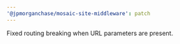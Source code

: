 ```yaml
---
'@jpmorganchase/mosaic-site-middleware': patch
---
```


Fixed routing breaking when URL parameters are present.
